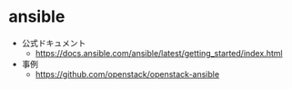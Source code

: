 # ansible

- 公式ドキュメント
  - https://docs.ansible.com/ansible/latest/getting_started/index.html
- 事例
  - https://github.com/openstack/openstack-ansible
